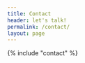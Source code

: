 ```yaml
---
title: Contact
header: let's talk!
permalink: /contact/
layout: page
---
```


{% include "contact" %}